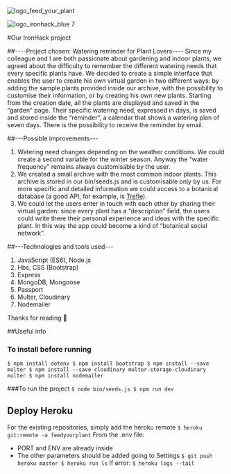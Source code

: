 ![logo_feed_your_plant](https://i.postimg.cc/MTnPBYQN/plantreminder.png)

![logo_ironhack_blue 7](https://user-images.githubusercontent.com/23629340/40541063-a07a0a8a-601a-11e8-91b5-2f13e4e6b441.png)

#Our IronHack project [<Feed Your Plant>](https://feedyourplant.herokuapp.com/)

##----Project chosen: Watering reminder for Plant Lovers----
Since my colleague and I are both passionate about gardening and indoor plants, we agreed about the difficulty to remember the different watering needs that every specific plants have.
We decided to create a simple interface that enables the user to create his own virtual garden in two different ways: by adding the sample plants provided inside our archive, with the possibility to customise their information, or by creating his own new plants. Starting from the creation date, all the plants are displayed and saved in the “garden” page. Their specific watering need, expressed in days, is saved and stored inside the “reminder”, a calendar that shows a watering plan of seven days. There is the possibility to receive the reminder by email.

##---Possible improvements---
1. Watering need changes depending on the weather conditions. We could create a second variable for the winter season. Anyway the “water frequency” remains always customisable by the user.
2. We created a small archive with the most common indoor plants. This archive is stored in our bin/seeds.js and is customisable only by us. For more specific and detailed information we could access to a botanical database (a good API, for example, is [Trefle](https://trefle.io/)).
3. We could let the users enter in touch with each other by sharing their virtual garden: since every plant has a “description” field, the users could write there their personal experience and ideas with the specific plant. In this way the app could become a kind of “botanical social network”.

##---Technologies and tools used---
1. JavaScript (ES6), Node.js
2. Hbs, CSS (Bootstrap)
3. Express
4. MongoDB, Mongoose
5. Passport
6. Multer, Cloudinary
7. Nodemailer

Thanks for reading :herb:

##Useful info

### To install before running
``
$ npm install dotenv
$ npm install bootstrap
$ npm install --save  multer
$ npm install --save cloudinary multer-storage-cloudinary multer
$ npm install nodemailer
``

###To run the project
``
$ node bin/seeds.js
$ npm run dev
``

## Deploy Heroku
For the existing repositories, simply add the heroku remote
``
$ heroku git:remote -a feedyourplant
``
From the .env file:
- PORT and ENV are already inside
- The other parameters should be added going to Settings
``
$ git push heroku master
$ heroku run ls
``
If error:
``
$ heroku logs --tail
``